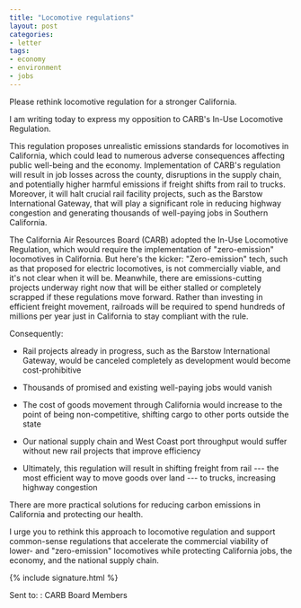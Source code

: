 ```yaml
---
title: "Locomotive regulations"
layout: post
categories:
- letter
tags:
- economy
- environment
- jobs
---
```


Please rethink locomotive regulation for a stronger California.

I am writing today to express my opposition to CARB's In-Use Locomotive Regulation.

This regulation proposes unrealistic emissions standards for locomotives in California, which could lead to numerous adverse consequences affecting public well-being and the economy. Implementation of CARB's regulation will result in job losses across the county, disruptions in the supply chain, and potentially higher harmful emissions if freight shifts from rail to trucks. Moreover, it will halt crucial rail facility projects, such as the Barstow International Gateway, that will play a significant role in reducing highway congestion and generating thousands of well-paying jobs in Southern California.

The California Air Resources Board (CARB) adopted the In-Use Locomotive Regulation, which would require the implementation of "zero-emission" locomotives in California. But here's the kicker: "Zero-emission" tech, such as that proposed for electric locomotives, is not commercially viable, and it's not clear when it will be. Meanwhile, there are emissions-cutting projects underway right now that will be either stalled or completely scrapped if these regulations move forward. Rather than investing in efficient freight movement, railroads will be required to spend hundreds of millions per year just in California to stay compliant with the rule.

Consequently:

- Rail projects already in progress, such as the Barstow International Gateway, would be canceled completely as development would become cost-prohibitive

- Thousands of promised and existing well-paying jobs would vanish

- The cost of goods movement through California would increase to the point of being non-competitive, shifting cargo to other ports outside the state

- Our national supply chain and West Coast port throughput would suffer without new rail projects that improve efficiency

- Ultimately, this regulation will result in shifting freight from rail --- the most efficient way to move goods over land --- to trucks, increasing highway congestion

There are more practical solutions for reducing carbon emissions in California and protecting our health.

I urge you to rethink this approach to locomotive regulation and support common-sense regulations that accelerate the commercial viability of lower- and "zero-emission" locomotives while protecting California jobs, the economy, and the national supply chain.

{% include signature.html %}

Sent to:
: CARB Board Members
